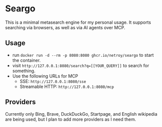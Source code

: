 # Seargo

This is a minimal metasearch engine for my personal usage. It supports searching via browsers, as well as via AI agents over MCP.

## Usage

- run `docker run -d --rm -p 8080:8080 ghcr.io/netroy/seargo` to start the container.
- visit `http://127.0.0.1:8080/search?q=[[YOUR_QUERY]]` to search for something.
- Use the following URLs for MCP
  - SSE: `http://127.0.0.1:8080/sse`
  - Streamable HTTP: `http://127.0.0.1:8080/mcp`

## Providers

Currently only Bing, Brave, DuckDuckGo, Startpage, and English wikipedia are being used, but I plan to add more providers as I need them.
